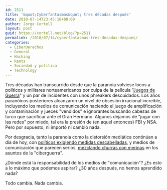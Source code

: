 ```yaml
---
id: 2511
title: '&quot;Cyberfantasmas&quot; tres décadas después'
date: 2010-07-14T23:45:18+00:00
author: Jorge Cortell
layout: post
guid: https://cortell.net/blog/?p=2511
permalink: /2010/07/14/cyberfantasmas-tres-decadas-despues/
categories:
  - CiberDerechos
  - General
  - Hacking
  - Rants
  - Sociedad y polí­tica
  - Technology
---
```

Tres décadas han transcurrido desde que la paranoia volviese locos a políticos y militares norteamericanos por culpa de la película "<a title="https://www.filmaffinity.com/es/film553168.html" href="https://www.filmaffinity.com/es/film553168.html" target="_blank">Juegos de Guerra</a>" y un par de incidentes con unos phreakers descuidados. Los años paranóicos posteriores alcanzaron un nivel de obsesión irracional increíble, incluyendo los medios de comunicación haciendo el juego de amplificación y contaminación y jueces "vendidos" e ignorantes buscando cabezas de turco que sacrificar ante el Gran Hermano. Algunos dejamos de "jugar con las redes" por miedo, tal era la presión de (en aquel entonces) FBI y NSA. Pero por supuesto, ni importó ni cambió nada.

Por desgracia, tanto la paranoia como la distorsión mediática continúan a día de hoy, con <a title="Economist" href="https://www.economist.com/opinion/displaystory.cfm?story_id=16481504" target="_blank">políticos exigiendo medidas descabelladas</a>, y medios de comunicación que parecen serios, <a title="Economist" href="https://www.economist.com/sciencetechnology/displaystory.cfm?story_id=16478792" target="_blank">mezclando churras con merinas</a> en los asuntos de la "ciberguerra".

¿Dónde está la responsabilidad de los medios de "comunicación"? ¿Es esto a lo máximo que podemos aspirar? ¿30 años después, no hemos aprendido nada?

Todo cambia. Nada cambia.